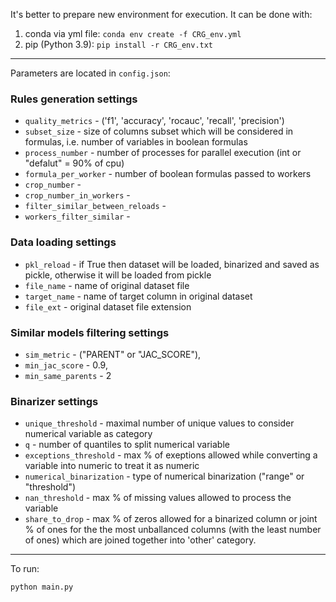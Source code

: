 It's better to prepare new environment for execution. It can be done with:
1) conda via yml file: ```conda env create -f CRG_env.yml```
2) pip (Python 3.9): ```pip install -r CRG_env.txt```

---

Parameters are located in ```config.json```:

### Rules generation settings 
- ```quality_metrics``` - ('f1', 'accuracy', 'rocauc', 'recall', 'precision')
- ```subset_size``` - size of columns subset which will be considered in formulas, i.e. number of variables in boolean formulas
- ```process_number``` - number of processes for parallel execution (int or "defalut" = 90% of cpu)
- ```formula_per_worker``` - number of boolean formulas passed to workers 
- ```crop_number``` - 
- ```crop_number_in_workers``` - 
- ```filter_similar_between_reloads``` - 
- ```workers_filter_similar``` - 


### Data loading settings
- ```pkl_reload``` - if True then dataset will be loaded, binarized and saved as pickle, otherwise it will be loaded from pickle
- ```file_name``` - name of original dataset file
- ```target_name``` - name of target column in original dataset
- ```file_ext``` - original dataset file extension 


### Similar models filtering settings 
-   ```sim_metric``` - ("PARENT" or "JAC_SCORE"),
-   ```min_jac_score``` - 0.9,
-   ```min_same_parents``` - 2


### Binarizer settings
- ```unique_threshold``` - maximal number of unique values to consider numerical variable as category
- ```q``` - number of quantiles to split numerical variable
- ```exceptions_threshold``` - max % of exeptions allowed while converting a variable into numeric to treat it as numeric 
- ```numerical_binarization``` - type of numerical binarization ("range" or "threshold")
- ```nan_threshold``` - max % of missing values allowed to process the variable
- ```share_to_drop``` - max % of zeros allowed for a binarized column or joint % of ones for the the most unballanced columns (with the least number of ones) which are joined together into 'other' category.

---

To run:

```
python main.py
```

